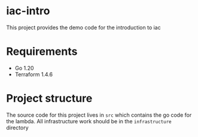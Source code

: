 # iac-intro

This project provides the demo code for the introduction to iac

# Requirements

- Go 1.20
- Terraform 1.4.6

# Project structure

The source code for this project lives in `src` which contains the go code 
for the lambda. All infrastructure work should be in the `infrastructure`
directory

